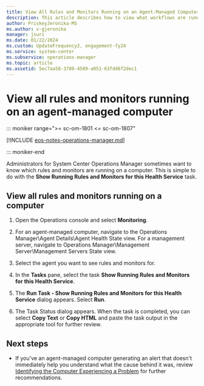 ```yaml
---
title: View All Rules and Monitors Running on an Agent-Managed Computer
description: This article describes how to view what workflows are running on an agent-managed computer in Operations Manager.
author: PriskeyJeronika-MS
ms.author: v-gjeronika
manager: jsuri
ms.date: 01/22/2024
ms.custom: UpdateFrequency2, engagement-fy24
ms.service: system-center
ms.subservice: operations-manager
ms.topic: article
ms.assetid: 5ec7aa58-3789-4589-a051-63fdd6f2dec1
---
```


# View all rules and monitors running on an agent-managed computer

::: moniker range=">= sc-om-1801 <= sc-om-1807"

[!INCLUDE [eos-notes-operations-manager.md](../includes/eos-notes-operations-manager.md)]

::: moniker-end

Administrators for System Center Operations Manager sometimes want to know which rules and monitors are running on a computer. This is simple to do with the **Show Running Rules and Monitors for this Health Service** task.  

## View all rules and monitors running on a computer  

1. Open the Operations console and select **Monitoring**.  

2. For an agent-managed computer, navigate to the Operations Manager\Agent Details\Agent Health State view. For a management server, navigate to Operations Manager\Management Server\Management Servers State view.  

3. Select the agent you want to see rules and monitors for.  

4. In the **Tasks** pane, select the task **Show Running Rules and Monitors for this Health Service**.  

5. The **Run Task - Show Running Rules and Monitors for this Health Service** dialog appears. Select **Run**.  

6. The Task Status dialog appears. When the task is completed, you can select **Copy Text** or **Copy HTML** and paste the task output in the appropriate tool for further review.  

## Next steps

- If you've an agent-managed computer generating an alert that doesn't immediately help you understand what the cause behind it was, review [Identifying the Computer Experiencing a Problem](identifying-the-computer-experiencing-a-problem.md) for further recommendations.
